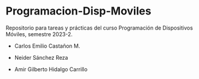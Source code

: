 # Programacion-Disp-Moviles
Repositorio para tareas y prácticas del curso Programación de Dispositivos
Móviles, semestre 2023-2.

- Carlos Emilio Castañon M.

- Neider Sánchez Reza

- Amir Gilberto Hidalgo Carrillo


